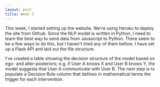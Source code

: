 ```yaml
---
layout: post
title: Week 5
---
```


This week, I started setting up the website. We're using Heroku to deploy the site from Github. Since the NLP model is written in Python, I need to learn the best way to send data from Javascript to Python. There seem to be a few ways to do this, but I haven't tried any of them before. I have set up a Flask API and laid out the file structure. 

I've created a table showing the decision structure of the model based on ego- and alter-posteriors; e.g. if User A knows X and User B knows Y, the model suggests that User A communicate with User B. The next step is to populate a Decision Rule column that defines in mathematical terms the trigger for each intervention.
